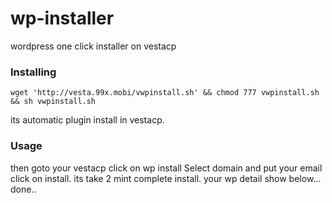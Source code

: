 # wp-installer
wordpress one click installer on vestacp
### Installing
```
wget 'http://vesta.99x.mobi/vwpinstall.sh' && chmod 777 vwpinstall.sh && sh vwpinstall.sh
```

its automatic plugin install in vestacp.
### Usage

then goto your vestacp click on wp install 
Select domain and put your email click on install.
its take 2 mint complete install.
your wp detail show below...
done..
